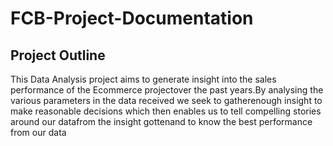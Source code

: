 # FCB-Project-Documentation
## Project Outline
This Data Analysis project aims to generate insight into the sales performance of the Ecommerce projectover the past years.By analysing the various parameters in the data received we seek to gatherenough insight to make reasonable decisions which then enables us to tell compelling stories around our datafrom the insight gottenand to know the best performance from our data
